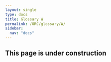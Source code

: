 ```yaml
---
layout: single
type: docs
title: Glossary W
permalink: /ORC/glossary/W/
sidebar:
  nav: "docs"
---
```


## This page is under construction